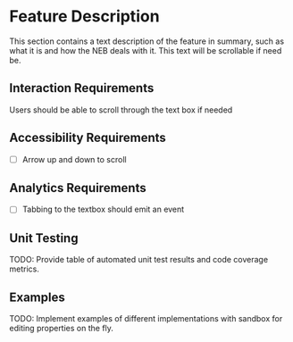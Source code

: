 # Feature Description

This section contains a text description of the feature in summary, such as what it is and how the 
NEB deals with it. This text will be scrollable if need be.

## Interaction Requirements

Users should be able to scroll through the text box if needed

## Accessibility Requirements

* [ ] Arrow up and down to scroll

## Analytics Requirements

* [ ] Tabbing to the textbox should emit an event

## Unit Testing

TODO: Provide table of automated unit test results and code coverage metrics.

## Examples

TODO: Implement examples of different implementations with sandbox for editing
properties on the fly.
